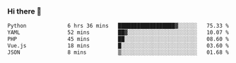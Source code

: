 ### Hi there 👋

<!--START_SECTION:waka-->

```txt
Python             6 hrs 36 mins   ██████████████████▓░░░░░░   75.33 %
YAML               52 mins         ██▓░░░░░░░░░░░░░░░░░░░░░░   10.07 %
PHP                45 mins         ██░░░░░░░░░░░░░░░░░░░░░░░   08.60 %
Vue.js             18 mins         █░░░░░░░░░░░░░░░░░░░░░░░░   03.60 %
JSON               8 mins          ▒░░░░░░░░░░░░░░░░░░░░░░░░   01.68 %
```

<!--END_SECTION:waka-->

<!--
**Jonas-VanHaeken/Jonas-VanHaeken** is a ✨ _special_ ✨ repository because its `README.md` (this file) appears on your GitHub profile.

Here are some ideas to get you started:

- 🔭 I’m currently working on ...
- 🌱 I’m currently learning ...
- 👯 I’m looking to collaborate on ...
- 🤔 I’m looking for help with ...
- 💬 Ask me about ...
- 📫 How to reach me: ...
- 😄 Pronouns: ...
- ⚡ Fun fact: ...
-->
